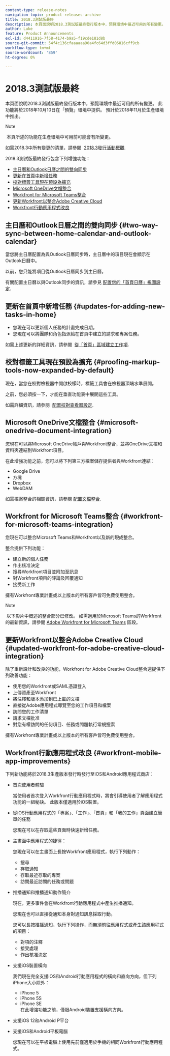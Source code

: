 ```yaml
---
content-type: release-notes
navigation-topic: product-releases-archive
title: 2018.3測試版最終
description: 本頁面說明2018.3測試版最終發行版本中，預覽環境中最近可用的所有變更。 此功能將於2018年10月10日在「預覽」環境中提供。 預計於2018年11月於生產環境中推出。
author: Luke
feature: Product Announcements
exl-id: d4411916-7f58-4174-b9a5-f19cde181d8b
source-git-commit: 54f4c136cfaaaaaa90a4fc64d3ffd06816cff9cb
workflow-type: tm+mt
source-wordcount: '859'
ht-degree: 0%

---
```


# 2018.3測試版最終

本頁面說明2018.3測試版最終發行版本中，預覽環境中最近可用的所有變更。 此功能將於2018年10月10日在「預覽」環境中提供。 預計於2018年11月於生產環境中推出。

>[!NOTE]
>
> 本頁所述的功能在生產環境中可用前可能會有所變更。

如需2018.3中所有變更的清單，請參閱  [2018.3發行活動概觀](../../../../product-announcements/product-releases/quarterly-release-archive/2018.3-release-activity/2018.3-release-activity-overview.md).

2018.3測試版最終發行包含下列增強功能：

* [主日曆和Outlook日曆之間的雙向同步](#two-way-sync-between-home-calendar-and-outlook-calendar)
* [更新在首頁中新增任務](#updates-for-adding-new-tasks-in-home)
* [校對標籤工具現在預設為擴充](#proofing-markup-tools-now-expanded-by-default)
* [Microsoft OneDrive文檔整合](#microsoft-onedrive-document-integration)
* [Workfront for Microsoft Teams整合](#workfront-for-microsoft-teams-integration)
* [更新Workfront以整合Adobe Creative Cloud](#updated-workfront-for-adobe-creative-cloud-integration)
* [Workfront行動應用程式改良](#workfront-mobile-app-improvements)

## 主日曆和Outlook日曆之間的雙向同步 {#two-way-sync-between-home-calendar-and-outlook-calendar}

當您將主日曆配置為與Outlook日曆同步時，主日曆中的項目現在會顯示在Outlook日曆中。

以前，您只能將項目從Outlook日曆同步到主日曆。

有關配置主日曆以與Outlook同步的資訊，請參見 [配置您的「首頁日曆」視圖設定](../../../../workfront-basics/using-home/using-the-home-area/configure-home-calendar-view.md).

## 更新在首頁中新增任務 {#updates-for-adding-new-tasks-in-home}

* 您現在可以更新個人任務的計畫完成日期。
* 您現在可以將團隊和角色指派給在首頁中建立的請求和專案任務。

如需上述更新的詳細資訊，請參閱  [從「首頁」區域建立工作項](../../../../workfront-basics/using-home/using-the-home-area/create-work-items-in-home.md).

## 校對標籤工具現在預設為擴充 {#proofing-markup-tools-now-expanded-by-default}

現在，當您在校對檢視器中開啟校樣時，標籤工具會在檢視器頂端水準展開。

之前，您必須按一下，才能在垂直功能表中展開這些工具。

如需詳細資訊，請參閱  [配置校對查看器設定](../../../../review-and-approve-work/proofing/reviewing-proofs-within-workfront/configure-proofing-viewer-settings.md).

## Microsoft OneDrive文檔整合 {#microsoft-onedrive-document-integration}

您現在可以將Microsoft OneDrive帳戶與Workfront整合，並將OneDrive文檔和資料夾連結到Workfront項目。

在此增強功能之前，您可以將下列第三方檔案儲存提供者與Workfront連結：

* Google Drive
* 方塊
* Dropbox
* WebDAM

如需檔案整合的相關資訊，請參閱 [配置文檔整合](../../../../administration-and-setup/configure-integrations/configure-document-integrations.md).

## Workfront for Microsoft Teams整合 {#workfront-for-microsoft-teams-integration}

您現在可以整合Microsoft Teams和Workfront以及新的現成整合。

整合提供下列功能：

* 建立新的個人任務
* 作出核准決定
* 搜尋Workfront項目並附加至訊息
* 對Workfront項目的評論及回覆通知
* 接受新工作

擁有Workfront專業計畫或以上版本的所有客戶皆可免費使用整合。

>[!NOTE]
 以下影片中概述的整合部分已修改。 如需適用於Microsoft Teams的Workfront的最新資訊，請參閱 [Adobe Workfront for Microsoft Teams](../../../../workfront-integrations-and-apps/using-workfront-with-microsoft-teams/use-workfront-with-ms-teams.md) 區段。

## 更新Workfront以整合Adobe Creative Cloud {#updated-workfront-for-adobe-creative-cloud-integration}

除了重新設計和改良的功能，Workfront for Adobe Creative Cloud整合還提供下列改善功能：

* 使用您的Workfront或SAML憑證登入
* 上傳資產至Workfront
* 將注釋和版本添加到已上載的文檔
* 直接從Adobe應用程式導覽至您的工作項目和檔案
* 訪問您的工作清單
* 請求文檔批准
* 對您有權訪問的任何項目、任務或問題執行常規搜索

擁有Workfront專業計畫或以上版本的所有客戶皆可免費使用整合。

## Workfront行動應用程式改良 {#workfront-mobile-app-improvements}

下列新功能將於2018.3生產版本發行時發行至iOS和Android應用程式商店：

* 首次使用者體驗

   當使用者首次登入Workfront行動應用程式時，將會引導使用者了解應用程式功能的一組秘訣。 此版本僅適用於iOS裝置。

* 從iOS行動應用程式的「專案」、「工作」、「首頁」和「我的工作」頁面建立簡單的任務

   您現在可以在存取這些頁面時快速新增任務。

* 主畫面中應用程式的捷徑：

   您現在可以在主畫面上長按Workfront應用程式，執行下列動作：

   * 搜尋
   * 存取通知
   * 存取最近存取的專案 
   * 訪問最近訪問的任務或問題

* 推播通知和推播通知動作簡介

   現在，更多事件會在Workfront行動應用程式中產生推播通知。

   您現在也可以直接從通知本身對通知訊息採取行動。

   您可以長按推播通知，執行下列操作，而無須前往應用程式或產生該應用程式的項目：

   * 對項的注釋
   * 接受處理
   * 作出核准決定

* 支援iOS裝置橫向

   我們現在完全支援iOS和Android行動應用程式的橫向和直向方向，但下列iPhone大小除外：

   * iPhone 5
   * iPhone 5S
   * iPhone SE\
      在此增強功能之前，僅限Android裝置支援橫向方向。

* 支援iOS 12和Android P平台
* 支援iOS和Android平板電腦

   您現在可以在平板電腦上使用先前僅適用於手機的相同Workfront行動應用程式。
